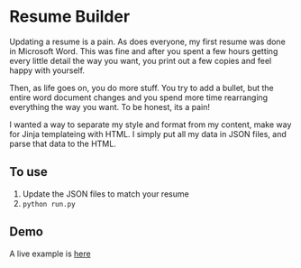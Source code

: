 # Resume Builder

Updating a resume is a pain.  As does everyone, my first resume was done in Microsoft Word.  This was fine and after you spent a few hours getting every little detail the way you want, you print out a few copies and feel happy with yourself.

Then, as life goes on, you do more stuff.  You try to add a bullet, but the entire word document changes and you spend more time rearranging everything the way you want.  To be honest, its a pain!

I wanted a way to separate my style and format from my content, make way for Jinja templateing with HTML.  I simply put all my data in JSON files, and parse that data to the HTML.

## To use

1. Update the JSON files to match your resume
2. ```python run.py```

## Demo

A live example is [here][1]

[1]: http://test.dvreed.com/resume

